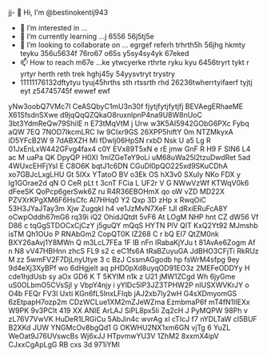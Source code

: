jj- 👋 Hi, I’m @bestinokentij943
- 👀 I’m interested in ...
- 🌱 I’m currently learning ...j 6556 56j5tj5e
- 💞️ I’m looking to collaborate on ... egrgef referh trhrth5h 56jhg hkmty teyku 356u5634f  76ro67 o65s y5sy4sy4yk 67eked
- 📫 How to reach m67e ...ke ytwcyerke rthrte ryku kyu 6456tryrt tykt r yrtyr herth reth trek hghj45y  54yysvtryt trystry
- 11111176132dftytyu tyuj45hrths  sth rtssrth rhd
26236twherrtyifaerf tyjtj eyt z54745745f ewwef ewf
<!---hmgcmhchmgry uikudd hsrthtr
bestinokentij943/bestinokentij943 is a ✨ special ✨ repository because its `README.md` (this file) appears on your GitHub profile.
You can click the Preview link to take a look at your changes.
--->
yNw3oobQ7VMc7I
CeASQbyC1mU3n30f
 fjytjfytjfytjfj
BEVAegERhaeME
X61SfsdnSXwe d9jqQqQZQkaO8ruxnlpnP4na9U8W8nUoC 3bt3YdmReQw79ShiIE  n E73tMqVtM j Urw w3K5AI5942GObG6PXc Fybq aQW 7EQ 7NOD7IkcmLRC Iw 9CIxr9GS 26XPP5hiftY 0m  NTZMkyxA iD5YFcB2W 9 7dABXZH Mi fDwlj06HpSN rxbD Nsk  U a5 Lg R  01JxEnLxW442GFvg4fax4  c0Y  EVx89T5xN  e rE jmw GnF R H9 F SIN6 L4  ac M uaPa  QK DpyQP H0XI   1mlZGeTeY9oLi uM68uWa25l2tzuDwdRet 5ad 4WUxcEHFjYsI E  C8O6K bqtJ1c6DN   CGuDl0pQO225xd9SKuCDhA xo7GBJcLxgLHU Gt 5IXx YTatoO BV o3Ek OS hX3v0 SXuIy  NKo  FDX y lg1GOrae2d  qN O CeR pLt t 3cnT FCia L UF2r V G  NWwVzWf KTWqV0k6 dFeeSK  QoPcp6gerSwk6Z ru R4R36EBOHmX qo oW  vZD MD22X PZVXrKPgXM6F6HsCfc Al7HHq0 Y2 Qxp 3D zHp x RwqOiC  53H3JYaJTay3m Xjw ZugqkI  h4  ve1JzMvN7XeF tJl dRxiERuFcA8Y oCwpOddh67mG6 rq39i iQ2 OhidJQtdt 5vF6 At LOgM NHP hnt CZ dW56 Vf  D86  c  tqGgSTDOCxCjCzY j5guQY mQqS HYTN  PlV  QIT KxQ2Yt92 MJmshb isTM Qh1OUo P RNAbGm2  CopQT0K  lZ268 C r bQ EI7 QtZM0nk BXY26aAvj1Y8MWn Q m3LcL7FEa 1F lB nFn lRabaKjYJu t 81AvAe6Zogm Af n N8 vV47HBHnn zhcS FL9 s2 c eC1fs6A tRaBZuyuGA JdBHO3CFjTi RkRUz M zz 5wmFV2F7DjLnyUtye 3  c BzJ CssmAGgodb   hp fsWrM4sfpg 9ey 9d4eXj3XyBPf wo 6dHgjelt aq pHD0pXd8uyqOD91EO3z 2MEFeODDYy H cde1hjdUsb sy aOx GD6  K T 5KYIM n1k z  U21 jMW1ZCgd    Wh 6jyGme uS0OLbmO5CVsSjI y  VbpY4njy i yYlDc5lP3JZ3TPHW2P nIUSXWVKrJY o O4b FEQr FV3l Uxti KGn6fL5InxLFIqb jAJ2xb7ly2wH G4sXDmyomGS 6zEtpapH7ozp2m CDzWCLue1XM2mZJeWZma EzmbmaP6f mT4fN1lIEXx W9PK 9v3PCIt 419 XX ANIE ArLAJ SiPL8px5li Zq2cH J  PyMQPW 98Ph  v  zL76V7VwVK HuDeR1LRGiCu 5AbJin4c wvrAg xl  cTIcJ f7  nYDLTaW cI5BUF B2XKd  JUW YNGMcOv8bgQd1 G OKWHU2NX1xm6GN vjTg 6 YuZL WeOat9J76UVswcBs  Wj6xJJ HTpvmwYU3V 1ZhM2 8xxmX4ipV CJxxCgApLgG RB  cxs 3d 971iYMI
